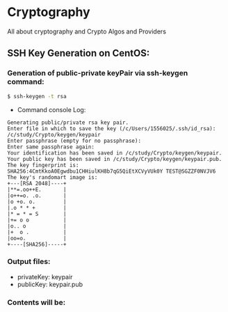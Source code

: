 # Cryptography
All about cryptography and Crypto Algos and Providers

## SSH Key Generation on CentOS:

### Generation of public-private keyPair via ssh-keygen command: 
```sh
$ ssh-keygen -t rsa
```

- Command console Log:

```
Generating public/private rsa key pair.
Enter file in which to save the key (/c/Users/1556025/.ssh/id_rsa): /c/study/Crypto/keygen/keypair
Enter passphrase (empty for no passphrase):
Enter same passphrase again:
Your identification has been saved in /c/study/Crypto/keygen/keypair.
Your public key has been saved in /c/study/Crypto/keygen/keypair.pub.
The key fingerprint is:
SHA256:4CmtKkoA0Egwdbu1CHHiulKH8b7qG5QiEtXCVyVUk0Y TEST@SGZZF0NVJV6
The key's randomart image is:
+---[RSA 2048]----+
|**=.oo++E.       |
|o++=o. .o.       |
|o +o. o.         |
|.o * * +         |
|* = * = S        |
|+= o o           |
|o.. o            |
|+  o .           |
|oo=o.            |
+----[SHA256]-----+
```

### Output files:
- privateKey: keypair
- publicKey: keypair.pub

### Contents will be:
